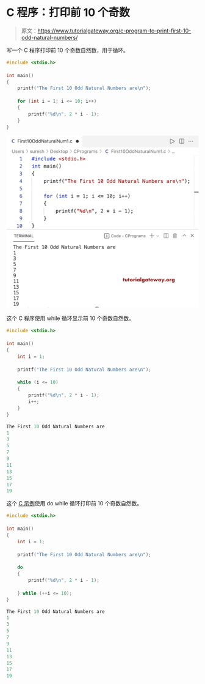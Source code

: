 # C 程序：打印前 10 个奇数

> 原文：<https://www.tutorialgateway.org/c-program-to-print-first-10-odd-natural-numbers/>

写一个 C 程序打印前 10 个奇数自然数，用于循环。

```c
#include <stdio.h>

int main()
{
	printf("The First 10 Odd Natural Numbers are\n");

	for (int i = 1; i <= 10; i++)
	{
		printf("%d\n", 2 * i - 1);
	}
}
```

![C Program to Print First 10 Odd Natural Numbers](img/ff586a1aef189f28d496ee77c1a84ec8.png)

这个 C 程序使用 while 循环显示前 10 个奇数自然数。

```c
#include <stdio.h>

int main()
{
	int i = 1;

	printf("The First 10 Odd Natural Numbers are\n");

	while (i <= 10)
	{
		printf("%d\n", 2 * i - 1);
		i++;
	}
}
```

```c
The First 10 Odd Natural Numbers are
1
3
5
7
9
11
13
15
17
19
```

这个 [C 示例](https://www.tutorialgateway.org/c-programming-examples/)使用 do while 循环打印前 10 个奇数自然数。

```c
#include <stdio.h>

int main()
{
	int i = 1;

	printf("The First 10 Odd Natural Numbers are\n");

	do
	{
		printf("%d\n", 2 * i - 1);

	} while (++i <= 10);
}
```

```c
The First 10 Odd Natural Numbers are
1
3
5
7
9
11
13
15
17
19
```